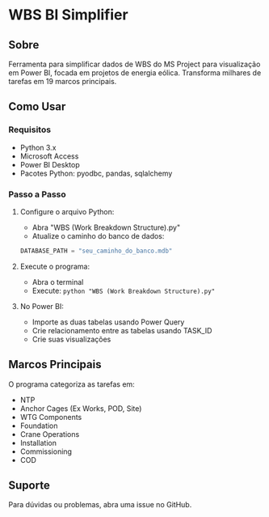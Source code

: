 # WBS BI Simplifier

## Sobre
Ferramenta para simplificar dados de WBS do MS Project para visualização em Power BI, focada em projetos de energia eólica. Transforma milhares de tarefas em 19 marcos principais.

## Como Usar

### Requisitos
- Python 3.x
- Microsoft Access
- Power BI Desktop
- Pacotes Python: pyodbc, pandas, sqlalchemy

### Passo a Passo

1. Configure o arquivo Python:
   - Abra "WBS (Work Breakdown Structure).py"
   - Atualize o caminho do banco de dados:
   ```python
   DATABASE_PATH = "seu_caminho_do_banco.mdb"
   ```

2. Execute o programa:
   - Abra o terminal
   - Execute: `python "WBS (Work Breakdown Structure).py"`

3. No Power BI:
   - Importe as duas tabelas usando Power Query
   - Crie relacionamento entre as tabelas usando TASK_ID
   - Crie suas visualizações

## Marcos Principais
O programa categoriza as tarefas em:
- NTP
- Anchor Cages (Ex Works, POD, Site)
- WTG Components
- Foundation
- Crane Operations
- Installation
- Commissioning
- COD

## Suporte
Para dúvidas ou problemas, abra uma issue no GitHub.
